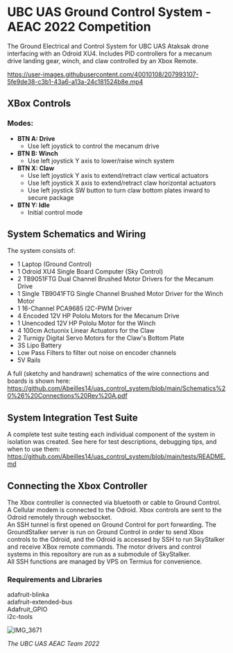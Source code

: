 # UBC UAS Ground Control System - AEAC 2022 Competition
The Ground Electrical and Control System for UBC UAS Ataksak drone interfacing with an Odroid XU4. Includes PID controllers for a mecanum drive landing gear, winch, and claw controlled by an Xbox Remote.  

https://user-images.githubusercontent.com/40010108/207993107-5fe9de38-c3b1-43a6-a13a-24c181524b8e.mp4

## XBox Controls
### Modes: 
* **BTN A: Drive**
    * Use left joystick to control the mecanum drive
* **BTN B: Winch**
    * Use left joystick Y axis to lower/raise winch system
* **BTN X: Claw**
    * Use left joystick Y axis to extend/retract claw vertical actuators
    * Use left joystick X axis to extend/retract claw horizontal actuators
    * Use left joystick SW button to turn claw bottom plates inward to secure package
* **BTN Y: Idle**
    * Initial control mode

## System Schematics and Wiring
The system consists of:  
* 1 Laptop (Ground Control)
* 1 Odroid XU4 Single Board Computer (Sky Control)
* 2 TB9051FTG Dual Channel Brushed Motor Drivers for the Mecanum Drive
* 1 Single TB9041FTG Single Channel Brushed Motor Driver for the Winch Motor
* 1 16-Channel PCA9685 I2C-PWM Driver
* 4 Encoded 12V HP Pololu Motors for the Mecanum Drive
* 1 Unencoded 12V HP Pololu Motor for the Winch
* 4 100cm Actuonix Linear Actuators for the Claw
* 2 Turnigy Digital Servo Motors for the Claw's Bottom Plate
* 3S Lipo Battery
* Low Pass Filters to filter out noise on encoder channels
* 5V Rails  

A full (sketchy and handrawn) schematics of the wire connections and boards is shown here: https://github.com/Abeilles14/uas_control_system/blob/main/Schematics%20%26%20Connections%20Rev%20A.pdf  

## System Integration Test Suite
A complete test suite testing each individual component of the system in isolation was created. See here for test descriptions, debugging tips, and when to use them: https://github.com/Abeilles14/uas_control_system/blob/main/tests/README.md  

## Connecting the Xbox Controller
The Xbox controller is connected via bluetooth or cable to Ground Control. A Cellular modem is connected to the Odroid. Xbox controls are sent to the Odroid remotely through websocket.  
An SSH tunnel is first opened on Ground Control for port forwarding. The GroundStalker server is run on Ground Control in order to send Xbox controls to the Odroid, and the Odroid is accessed by SSH to run SkyStalker and receive XBox remote commands. The motor drivers and control systems in this repository are run as a submodule of SkyStalker.  
All SSH functions are managed by VPS on Termius for convenience.  

### Requirements and Libraries
adafruit-blinka  
adafruit-extended-bus  
Adafruit_GPIO  
i2c-tools  

![IMG_3671](https://user-images.githubusercontent.com/40010108/207992135-bdfbe539-b0cf-4a23-87d8-63f588b4aba2.jpg)

*The UBC UAS AEAC Team 2022*
